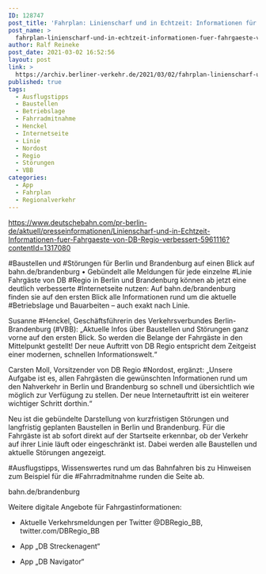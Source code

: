 ```yaml
---
ID: 128747
post_title: 'Fahrplan: Linienscharf und in Echtzeit: Informationen für Fahrgäste von DB Regio verbessert, aus DB'
post_name: >
  fahrplan-linienscharf-und-in-echtzeit-informationen-fuer-fahrgaeste-von-db-regio-verbessert-aus-db
author: Ralf Reineke
post_date: 2021-03-02 16:52:56
layout: post
link: >
  https://archiv.berliner-verkehr.de/2021/03/02/fahrplan-linienscharf-und-in-echtzeit-informationen-fuer-fahrgaeste-von-db-regio-verbessert-aus-db/
published: true
tags:
  - Ausflugstipps
  - Baustellen
  - Betriebslage
  - Fahrradmitnahme
  - Henckel
  - Internetseite
  - Linie
  - Nordost
  - Regio
  - Störungen
  - VBB
categories:
  - App
  - Fahrplan
  - Regionalverkehr
---
```

https://www.deutschebahn.com/pr-berlin-de/aktuell/presseinformationen/Linienscharf-und-in-Echtzeit-Informationen-fuer-Fahrgaeste-von-DB-Regio-verbessert-5961116?contentId=1317080

#Baustellen und #Störungen für Berlin und Brandenburg auf einen Blick auf bahn.de/brandenburg • Gebündelt alle Meldungen für jede einzelne #Linie
Fahrgäste von DB #Regio in Berlin und Brandenburg können ab jetzt eine deutlich verbesserte #Internetseite nutzen: Auf bahn.de/brandenburg finden sie auf den ersten Blick alle Informationen rund um die aktuelle #Betriebslage und Bauarbeiten – auch exakt nach Linie.

Susanne #Henckel, Geschäftsführerin des Verkehrsverbundes Berlin-Brandenburg (#VBB): „Aktuelle Infos über Baustellen und Störungen ganz vorne auf den ersten Blick. So werden die Belange der Fahrgäste in den Mittelpunkt gestellt! Der neue Auftritt von DB Regio entspricht dem Zeitgeist einer modernen, schnellen Informationswelt.“

Carsten Moll, Vorsitzender von DB Regio #Nordost, ergänzt: „Unsere Aufgabe ist es, allen Fahrgästen die gewünschten Informationen rund um den Nahverkehr in Berlin und Brandenburg so schnell und übersichtlich wie möglich zur Verfügung zu stellen. Der neue Internetauftritt ist ein weiterer wichtiger Schritt dorthin.“

Neu ist die gebündelte Darstellung von kurzfristigen Störungen und langfristig geplanten Baustellen in Berlin und Brandenburg. Für die Fahrgäste ist ab sofort direkt auf der Startseite erkennbar, ob der Verkehr auf ihrer Linie läuft oder eingeschränkt ist. Dabei werden alle Baustellen und aktuelle Störungen angezeigt.

#Ausflugstipps, Wissenswertes rund um das Bahnfahren bis zu Hinweisen zum Beispiel für die #Fahrradmitnahme runden die Seite ab.

bahn.de/brandenburg

Weitere digitale Angebote für Fahrgastinformationen:

- Aktuelle Verkehrsmeldungen per Twitter @DBRegio_BB, twitter.com/DBRegio_BB

- App „DB Streckenagent“

- App „DB Navigator“